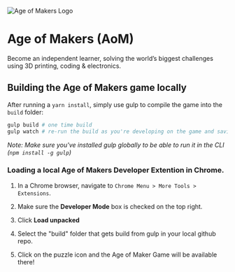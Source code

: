 ![Age of Makers Logo](https://raw.githubusercontent.com/salesforce/ageofmakers/master/images/Age_of_Makers_full_m.png?token=AAVZPWYZWN2LP52QOKS4N626VB62E)

# Age of Makers (AoM)

Become an independent learner, solving the world’s biggest challenges using 3D printing, coding & electronics.

## Building the Age of Makers game locally

After running a `yarn install`, simply use gulp to compile the game into the `build` folder:
```bash
gulp build # one time build
gulp watch # re-run the build as you're developing on the game and saving file changes
```

*Note: Make sure you've installed gulp globally to be able to run it in the CLI (`npm install -g gulp`)*

### Loading a local Age of Makers Developer Extention in Chrome.

1. In a Chrome browser, navigate to `Chrome Menu > More Tools > Extensions`.

2. Make sure the **Developer Mode** box is checked on the top right.

3. Click **Load unpacked**

4. Select the "build" folder that gets build from gulp in your local github repo.

5. Click on the puzzle icon and the Age of Maker Game will be available there!
